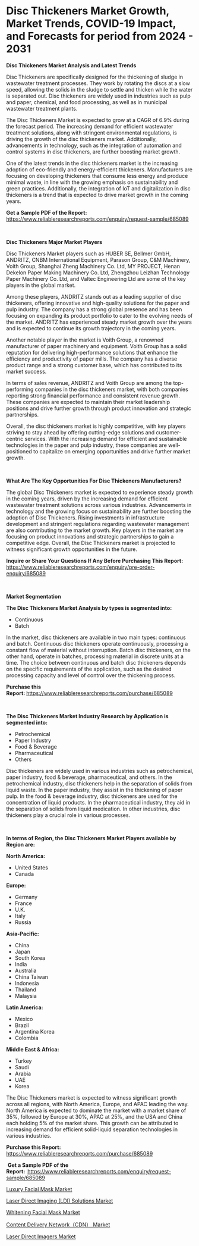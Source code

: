 <p><h1>Disc Thickeners Market Growth, Market Trends, COVID-19 Impact, and Forecasts for period from 2024 - 2031</h1></p><p><strong>Disc Thickeners Market Analysis and Latest Trends</strong></p>
<p><p>Disc Thickeners are specifically designed for the thickening of sludge in wastewater treatment processes. They work by rotating the discs at a slow speed, allowing the solids in the sludge to settle and thicken while the water is separated out. Disc thickeners are widely used in industries such as pulp and paper, chemical, and food processing, as well as in municipal wastewater treatment plants.</p><p>The Disc Thickeners Market is expected to grow at a CAGR of 6.9% during the forecast period. The increasing demand for efficient wastewater treatment solutions, along with stringent environmental regulations, is driving the growth of the disc thickeners market. Additionally, advancements in technology, such as the integration of automation and control systems in disc thickeners, are further boosting market growth.</p><p>One of the latest trends in the disc thickeners market is the increasing adoption of eco-friendly and energy-efficient thickeners. Manufacturers are focusing on developing thickeners that consume less energy and produce minimal waste, in line with the growing emphasis on sustainability and green practices. Additionally, the integration of IoT and digitalization in disc thickeners is a trend that is expected to drive market growth in the coming years.</p></p>
<p><strong>Get a Sample PDF of the Report:&nbsp;</strong> <a href="https://www.reliableresearchreports.com/enquiry/request-sample/685089">https://www.reliableresearchreports.com/enquiry/request-sample/685089</a></p>
<p>&nbsp;</p>
<p><strong>Disc Thickeners Major Market Players</strong></p>
<p><p>Disc Thickeners Market players such as HUBER SE, Bellmer GmbH, ANDRITZ, CNBM International Equipment, Parason Group, C&M Machinery, Voith Group, Shanghai Zheng Machinery Co. Ltd, MY PROJECT, Henan Dekelon Paper Making Machinery Co. Ltd, Zhengzhou Leizhan Technology Paper Machinery Co. Ltd, and Valtec Engineering Ltd are some of the key players in the global market.</p><p>Among these players, ANDRITZ stands out as a leading supplier of disc thickeners, offering innovative and high-quality solutions for the paper and pulp industry. The company has a strong global presence and has been focusing on expanding its product portfolio to cater to the evolving needs of the market. ANDRITZ has experienced steady market growth over the years and is expected to continue its growth trajectory in the coming years.</p><p>Another notable player in the market is Voith Group, a renowned manufacturer of paper machinery and equipment. Voith Group has a solid reputation for delivering high-performance solutions that enhance the efficiency and productivity of paper mills. The company has a diverse product range and a strong customer base, which has contributed to its market success.</p><p>In terms of sales revenue, ANDRITZ and Voith Group are among the top-performing companies in the disc thickeners market, with both companies reporting strong financial performance and consistent revenue growth. These companies are expected to maintain their market leadership positions and drive further growth through product innovation and strategic partnerships.</p><p>Overall, the disc thickeners market is highly competitive, with key players striving to stay ahead by offering cutting-edge solutions and customer-centric services. With the increasing demand for efficient and sustainable technologies in the paper and pulp industry, these companies are well-positioned to capitalize on emerging opportunities and drive further market growth.</p></p>
<p>&nbsp;</p>
<p><strong>What Are The Key Opportunities For Disc Thickeners Manufacturers?</strong></p>
<p><p>The global Disc Thickeners market is expected to experience steady growth in the coming years, driven by the increasing demand for efficient wastewater treatment solutions across various industries. Advancements in technology and the growing focus on sustainability are further boosting the adoption of Disc Thickeners. Rising investments in infrastructure development and stringent regulations regarding wastewater management are also contributing to the market growth. Key players in the market are focusing on product innovations and strategic partnerships to gain a competitive edge. Overall, the Disc Thickeners market is projected to witness significant growth opportunities in the future.</p></p>
<p><strong>Inquire or Share Your Questions If Any Before Purchasing This Report:</strong> <a href="https://www.reliableresearchreports.com/enquiry/pre-order-enquiry/685089">https://www.reliableresearchreports.com/enquiry/pre-order-enquiry/685089</a></p>
<p>&nbsp;</p>
<p><strong>Market Segmentation</strong></p>
<p><strong>The Disc Thickeners Market Analysis by types is segmented into:</strong></p>
<p><ul><li>Continuous</li><li>Batch</li></ul></p>
<p><p>In the market, disc thickeners are available in two main types: continuous and batch. Continuous disc thickeners operate continuously, processing a constant flow of material without interruption. Batch disc thickeners, on the other hand, operate in batches, processing material in discrete units at a time. The choice between continuous and batch disc thickeners depends on the specific requirements of the application, such as the desired processing capacity and level of control over the thickening process.</p></p>
<p><strong>Purchase this Report:&nbsp;</strong><a href="https://www.reliableresearchreports.com/purchase/685089">https://www.reliableresearchreports.com/purchase/685089</a></p>
<p>&nbsp;</p>
<p><strong>The Disc Thickeners Market Industry Research by Application is segmented into:</strong></p>
<p><ul><li>Petrochemical</li><li>Paper Industry</li><li>Food & Beverage</li><li>Pharmaceutical</li><li>Others</li></ul></p>
<p><p>Disc thickeners are widely used in various industries such as petrochemical, paper industry, food & beverage, pharmaceutical, and others. In the petrochemical industry, disc thickeners help in the separation of solids from liquid waste. In the paper industry, they assist in the thickening of paper pulp. In the food & beverage industry, disc thickeners are used for the concentration of liquid products. In the pharmaceutical industry, they aid in the separation of solids from liquid medication. In other industries, disc thickeners play a crucial role in various processes.</p></p>
<p>&nbsp;</p>
<p><strong>In terms of Region, the Disc Thickeners Market Players available by Region are:</strong></p>
<p>
    <p> <strong> North America: </strong>
        <ul>
            <li>United States</li>
            <li>Canada</li>
        </ul>
        </p> 
    <p> <strong> Europe: </strong>
        <ul>
            <li>Germany</li>
            <li>France</li>
            <li>U.K.</li>
            <li>Italy</li>
            <li>Russia</li>
        </ul>
        </p> 
    <p> <strong> Asia-Pacific: </strong>
        <ul>
            <li>China</li>
            <li>Japan</li>
            <li>South Korea</li>
            <li>India</li>
            <li>Australia</li>
            <li>China Taiwan</li>
            <li>Indonesia</li>
            <li>Thailand</li>
            <li>Malaysia</li>
        </ul>
        </p> 
    <p> <strong> Latin America: </strong>
        <ul>
            <li>Mexico</li>
            <li>Brazil</li>
            <li>Argentina Korea</li>
            <li>Colombia</li>
        </ul>
        </p> 
    <p> <strong> Middle East & Africa: </strong>
        <ul>
            <li>Turkey</li>
            <li>Saudi</li>
            <li>Arabia</li>
            <li>UAE</li>
            <li>Korea</li>
        </ul>
    </p>
    </p>
<p><p>The Disc Thickeners market is expected to witness significant growth across all regions, with North America, Europe, and APAC leading the way. North America is expected to dominate the market with a market share of 35%, followed by Europe at 30%, APAC at 25%, and the USA and China each holding 5% of the market share. This growth can be attributed to increasing demand for efficient solid-liquid separation technologies in various industries.</p></p>
<p><strong>Purchase this Report: </strong><a href="https://www.reliableresearchreports.com/purchase/685089">https://www.reliableresearchreports.com/purchase/685089</a></p>
<p>&nbsp;<strong>Get a Sample PDF of the Report:&nbsp;&nbsp;</strong><a href="https://www.reliableresearchreports.com/enquiry/request-sample/685089">https://www.reliableresearchreports.com/enquiry/request-sample/685089</a></p>
<p><strong></strong></p>
<p><p><a href="https://view.publitas.com/reportprime-1/luxury-facial-mask-market-size-share-trends-analysis-report-by-material-by-type-by-end-user-by-region-and-segment-forecasts-2024-2031/">Luxury Facial Mask Market</a></p><p><a href="https://fuschia-pecorino-a6d.notion.site/Laser-Direct-Imaging-LDI-Solutions-Market-Challenges-Opportunities-and-Growth-Drivers-and-Major-8407baf8a44540afb487b57db7d59709">Laser Direct Imaging (LDI) Solutions Market</a></p><p><a href="https://view.publitas.com/reportprime-1/whitening-facial-mask-market-a-comprehensive-report-of-its-market-share-growth-trends-2024-2031/">Whitening Facial Mask Market</a></p><p><a href="https://florentine-yuzu-f42.notion.site/Global-Content-Delivery-Network-CDN-Market-Size-and-Market-Trends-Insights-and-Projections-from-20-95627571269a4ef2845c55fa0f48c900">Content Delivery Network（CDN） Market</a></p><p><a href="https://changeable-paste-463.notion.site/Global-Laser-Direct-Imagers-Market-by-Types-Applications-and-Major-Players-with-Regional-Growth-R-d9e185e89c4549ee95fd7f9d3b474182">Laser Direct Imagers Market</a></p></p>